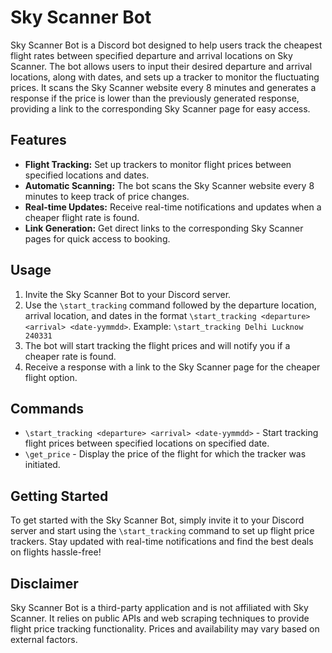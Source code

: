 # Sky Scanner Bot

Sky Scanner Bot is a Discord bot designed to help users track the cheapest flight rates between specified departure and arrival locations on Sky Scanner. The bot allows users to input their desired departure and arrival locations, along with dates, and sets up a tracker to monitor the fluctuating prices. It scans the Sky Scanner website every 8 minutes and generates a response if the price is lower than the previously generated response, providing a link to the corresponding Sky Scanner page for easy access.

## Features

- **Flight Tracking:** Set up trackers to monitor flight prices between specified locations and dates.
- **Automatic Scanning:** The bot scans the Sky Scanner website every 8 minutes to keep track of price changes.
- **Real-time Updates:** Receive real-time notifications and updates when a cheaper flight rate is found.
- **Link Generation:** Get direct links to the corresponding Sky Scanner pages for quick access to booking.

## Usage

1. Invite the Sky Scanner Bot to your Discord server.
2. Use the `\start_tracking` command followed by the departure location, arrival location, and dates in the format `\start_tracking <departure> <arrival> <date-yymmdd>`.
   Example: `\start_tracking Delhi Lucknow 240331`
3. The bot will start tracking the flight prices and will notify you if a cheaper rate is found.
4. Receive a response with a link to the Sky Scanner page for the cheaper flight option.

## Commands

- `\start_tracking <departure> <arrival> <date-yymmdd>` - Start tracking flight prices between specified locations on specified date.
- `\get_price` - Display the price of the flight for which the tracker was initiated.

## Getting Started

To get started with the Sky Scanner Bot, simply invite it to your Discord server and start using the `\start_tracking` command to set up flight price trackers. Stay updated with real-time notifications and find the best deals on flights hassle-free!

## Disclaimer

Sky Scanner Bot is a third-party application and is not affiliated with Sky Scanner. It relies on public APIs and web scraping techniques to provide flight price tracking functionality. Prices and availability may vary based on external factors.
